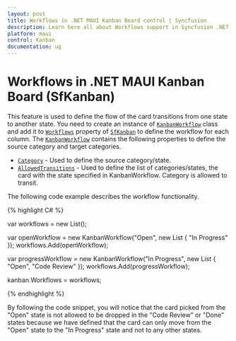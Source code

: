 ```yaml
---
layout: post
title: Workflows in .NET MAUI Kanban Board control | Syncfusion
description: Learn here all about Workflows support in Syncfusion .NET MAUI Kanban Board (SfKanban) control and more.
platform: maui
control: Kanban
documentation: ug
---
```


# Workflows in .NET MAUI Kanban Board (SfKanban)

This feature is used to define the flow of the card transitions from one state to another state. You need to create an instance of [`KanbanWorkflow`]() class and add it to [`Workflows`]() property of [`SfKanban`]() to define the workflow for each column.  The [`KanbanWorkflow`]() contains the following properties to define the source category and target categories.

* [`Category`]() - Used to define the source category/state.
* [`AllowedTransitions`]() - Used to define the list of categories/states, the card with the state specified in KanbanWorkflow. Category is allowed to transit.

The following code example describes the workflow functionality.

{% highlight C# %}

var workflows = new List<KanbanWorkflow>();

var openWorkflow = new KanbanWorkflow("Open", new List<object> { "In Progress" });
workflows.Add(openWorkflow);

var progressWorkflow = new KanbanWorkflow("In Progress", new List<object> { "Open", "Code Review" });
workflows.Add(progressWorkflow);

kanban.Workflows = workflows;

{% endhighlight %}

By following the code snippet, you will notice that the card picked from the "Open" state is not allowed to be dropped in the "Code Review" or "Done" states because we have defined that the card can only move from the "Open" state to the "In Progress" state and not to any other states.